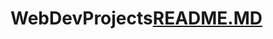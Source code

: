 # WebDevProjects[README.MD](https://github.com/AbruptlyAverage/WebDevProjects/files/7027985/README.MD)
